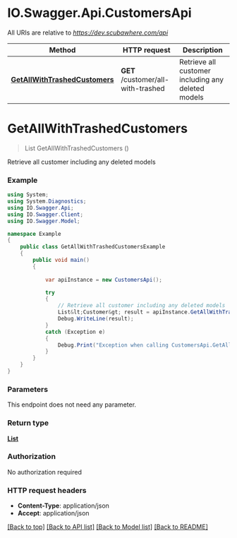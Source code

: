 # IO.Swagger.Api.CustomersApi

All URIs are relative to *https://dev.scubawhere.com/api*

Method | HTTP request | Description
------------- | ------------- | -------------
[**GetAllWithTrashedCustomers**](CustomersApi.md#getallwithtrashedcustomers) | **GET** /customer/all-with-trashed | Retrieve all customer including any deleted models


<a name="getallwithtrashedcustomers"></a>
# **GetAllWithTrashedCustomers**
> List<Customer> GetAllWithTrashedCustomers ()

Retrieve all customer including any deleted models

### Example
```csharp
using System;
using System.Diagnostics;
using IO.Swagger.Api;
using IO.Swagger.Client;
using IO.Swagger.Model;

namespace Example
{
    public class GetAllWithTrashedCustomersExample
    {
        public void main()
        {
            
            var apiInstance = new CustomersApi();

            try
            {
                // Retrieve all customer including any deleted models
                List&lt;Customer&gt; result = apiInstance.GetAllWithTrashedCustomers();
                Debug.WriteLine(result);
            }
            catch (Exception e)
            {
                Debug.Print("Exception when calling CustomersApi.GetAllWithTrashedCustomers: " + e.Message );
            }
        }
    }
}
```

### Parameters
This endpoint does not need any parameter.

### Return type

[**List<Customer>**](Customer.md)

### Authorization

No authorization required

### HTTP request headers

 - **Content-Type**: application/json
 - **Accept**: application/json

[[Back to top]](#) [[Back to API list]](../README.md#documentation-for-api-endpoints) [[Back to Model list]](../README.md#documentation-for-models) [[Back to README]](../README.md)


